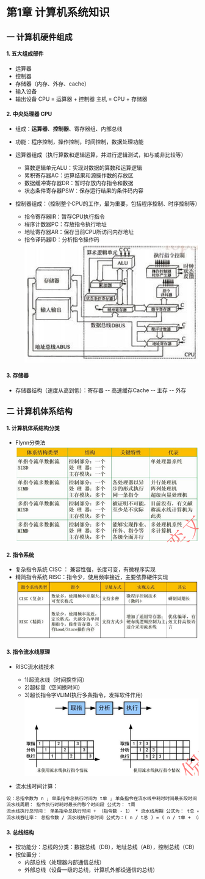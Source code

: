 # 第1章 计算机系统知识

## 一 计算机硬件组成

#### 1. 五大组成部件
  - 运算器
  - 控制器
  - 存储器（内存、外存、cache）
  - 输入设备
  - 输出设备
    CPU = 运算器 + 控制器
    主机 = CPU + 存储器

#### 2. 中央处理器 CPU

  - 组成：**运算器**、**控制器**、寄存器组、内部总线
  - 功能：程序控制，操作控制，时间控制，数据处理功能

  - 运算器组成（执行算数和逻辑运算，并进行逻辑测试，如与或非比较等）
    - 算数逻辑单元ALU：实现对数据的算数和运算逻辑
    - 累积寄存器AC：运算结果和源操作数的存放区
    - 数据缓冲寄存器DR：暂时存放内存指令和数据
    - 状态条件寄存器PSW：保存运行结果的条件码内容
  - 控制器组成：（控制整个CPU的工作，最为重要，包括程序控制、时序控制等）
    - 指令寄存器IR：暂存CPU执行指令
    - 程序计数器PC：存放指令执行地址
    - 地址寄存器AR：保存当前CPU所访问内存地址
    - 指令译码器ID：分析指令操作码
![软件设计师教程知识点整理](./images/d1-1.png) 

#### 3. 存储器
  - 存储器结构（速度从高到低）：寄存器 -- 高速缓存Cache -- 主存 -- 外存


## 二 计算机体系结构
#### 1. 计算机体系结构分类
  - Flynn分类法
![软件设计师教程知识点整理](./images/d1-4.png) 


#### 2. 指令系统
  - 复杂指令系统 CISC ： 兼容性强，长度可变，有微程序实现
  - 精简指令系统 RISC：指令少，使用频率接近，主要依靠硬件实现
![软件设计师教程知识点整理](./images/d1-2.png) 

#### 3. 指令流水线原理
  - RISC流水线技术
    - 1)超流水线（时间换空间）
    - 2)超标量（空间换时间）
    - 3)超长指令字VLIM(执行多条指令，发挥软件作用)
![软件设计师教程知识点整理](./images/d1-3.png) 

  - 流水线时间计算：
  ```txt
  设：总指令数为 n ; 单条指令总执行时间为 t单 ; 单条指令在流水线中耗时时间最长段时间 t周
  流水线周期： 指令执行时耗时最长的那个时间段 公式为： t周
  流水线执行总时间： 单条指令总执行时间 + （指令数 - 1） * 流水线周期 公式为： t总 = t单 + （n-1）* t周
  流水线吞吐率： 总指令数 / 流水线执行总时间 公式为：( n / t总 ) = ( n / t单 + （n-1）* t周 )
  ```

#### 3. 总线结构
  - 按功能分：总线的分类：数据总线（DB），地址总线（AB），控制总线（CB）
  - 按位置分：
    - 内部总线（处理器内部通信总线）
    - 外部总线（设备一级的总线，计算机外部设通信的总线）